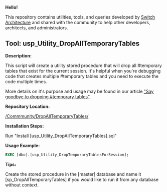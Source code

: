 __Hello!__

This repository contains utilities, tools, and queries developed by [Switch Architecture](http://www.switcharch.com) and shared with the community to help other developers, architects, and administrators.

Tool: usp_Utility_DropAllTemporaryTables
------

__Description:__

This script will create a utility stored procedure that will drop all #temporary tables that exist for the current session. It's helpful when you're debugging code that creates multiple #temporary tables and you need to execute the code multiple times.

More details on it's purpose and usage may be found in our article ["Say goodbye to dropping #temporary tables"](http://www.switcharch.com/say_goodbye_to_dropping_sql_temporary_tables/).

__Repository Location:__

[/Commmunity/DropAllTemporaryTables/](https://github.com/SwitchArchitecture/Community/tree/master/SQL/DropTempTables)

__Installation Steps:__

Run "Install [usp_Utility_DropAllTemporaryTables].sql"

__Usage Example:__

```sql
EXEC [dbo].[usp_Utility_DropTemporaryTablesForSession];
```

__Tips:__

Create the stored procedure in the [master] database and name it [sp_DropAllTemporaryTables] if you would like to run it from any database without context.
